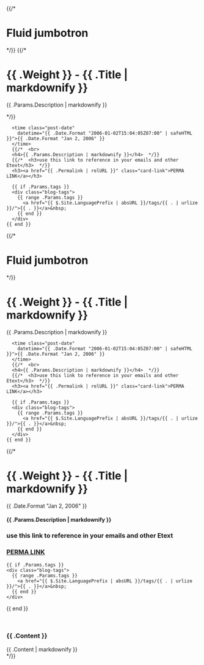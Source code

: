<div class="jumbotron jumbotron-fluid">
  <div class="container">
    {{/*  <h1 class="display-4">Fluid jumbotron</h1>  */}}
    {{/*  <h1 class="display-4"> {{ .Weight }} - {{ .Title | markdownify }}</h1>
    <p class="lead">  {{ .Params.Description | markdownify }} </p>  */}}

      <time class="post-date"
        datetime="{{ .Date.Format "2006-01-02T15:04:05Z07:00" | safeHTML }}">{{ .Date.Format "Jan 2, 2006" }}
      </time>
      {{/*  <br>
      <h4>{{ .Params.Description | markdownify }}</h4>  */}}
      {{/*  <h3>use this link to reference in your emails and other Etext</h3>  */}}
      <h3><a href="{{ .Permalink | relURL }}" class="card-link">PERMA LINK</a></h3>

      {{ if .Params.tags }}
      <div class="blog-tags">
        {{ range .Params.tags }}
          <a href="{{ $.Site.LanguagePrefix | absURL }}/tags/{{ . | urlize }}/">{{ . }}</a>&nbsp;
        {{ end }}
      </div>
    {{ end }}

  </div>
</div>



<div class="jumbotron jumbotron-fluid">
  <div class="container">
    {{/*  <h1 class="display-4">Fluid jumbotron</h1>  */}}
    <h1 class="display-4"> {{ .Weight }} - {{ .Title | markdownify }}</h1>
    <p class="lead">  {{ .Params.Description | markdownify }} </p>

      <time class="post-date"
        datetime="{{ .Date.Format "2006-01-02T15:04:05Z07:00" | safeHTML }}">{{ .Date.Format "Jan 2, 2006" }}
      </time>
      {{/*  <br>
      <h4>{{ .Params.Description | markdownify }}</h4>  */}}
      {{/*  <h3>use this link to reference in your emails and other Etext</h3>  */}}
      <h3><a href="{{ .Permalink | relURL }}" class="card-link">PERMA LINK</a></h3>

      {{ if .Params.tags }}
      <div class="blog-tags">
        {{ range .Params.tags }}
          <a href="{{ $.Site.LanguagePrefix | absURL }}/tags/{{ . | urlize }}/">{{ . }}</a>&nbsp;
        {{ end }}
      </div>
    {{ end }}

  </div>
</div>

{{/*  <div class="container">
  <div class="card">
    <div class="card-header bg-info">
      <h1>{{ .Weight }} - {{ .Title | markdownify }}</h1>
      <time class="post-date"
        datetime="{{ .Date.Format "2006-01-02T15:04:05Z07:00" | safeHTML }}">{{ .Date.Format "Jan 2, 2006" }}
      </time>
      <br>
      <h4>{{ .Params.Description | markdownify }}</h4>
      <h3>use this link to reference in your emails and other Etext</h3>
      <h3><a href="{{ .Permalink | relURL }}" class="card-link">PERMA LINK</a></h3>
    </div>
  
    {{ if .Params.tags }}
    <div class="blog-tags">
      {{ range .Params.tags }}
        <a href="{{ $.Site.LanguagePrefix | absURL }}/tags/{{ . | urlize }}/">{{ . }}</a>&nbsp;
      {{ end }}
    </div>
  {{ end }}

  </div>
</div>
<br>
<div class="container">
  <h3>{{ .Content }}</h3>
  {{ .Content | markdownify }}
</div>  */}}



